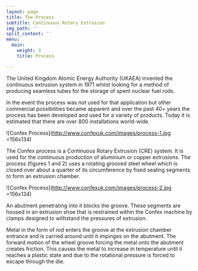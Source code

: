```yaml
---
layout: page
title: The Process
subtitle: Continuous Rotary Extrusion
img_path: ''
split_content: ''
menu:
  main:
    weight: 3
    title: Process

---
```

The United Kingdom Atomic Energy Authority (UKAEA) invented the continuous extrusion system in 1971 whilst looking for a method of producing seamless tubes for the storage of spent nuclear fuel rods.

In the event the process was not used for that application but other commercial possibilities became apparent and over the past 40+ years the process has been developed and used for a variety of products. Today it is estimated that there are over 800 installations world-wide.

![Confex Process](http://www.confexuk.com/images/process-1.jpg =156x134)

The Confex process is a Continuous Rotary Extrusion (CRE) system. It is used for the continuous production of aluminium or copper extrusions. The process (figures 1 and 2) uses a rotating grooved steel wheel which is closed over about a quarter of its circumference by fixed sealing segments to form an extrusion chamber.

![Confex Process](http://www.confexuk.com/images/process-2.jpg =156x134)

An abutment penetrating into it blocks the groove. These segments are housed in an extrusion shoe that is restrained within the Confex machine by clamps designed to withstand the pressures of extrusion.

Metal in the form of rod enters the groove at the extrusion chamber entrance and is carried around until it impinges on the abutment. The forward motion of the wheel groove forcing the metal onto the abutment creates friction. This causes the metal to increase in temperature until it reaches a plastic state and due to the rotational pressure is forced to escape through the die.